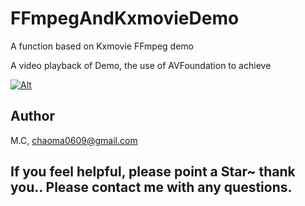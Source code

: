 # FFmpegAndKxmovieDemo
A function based on Kxmovie FFmpeg demo 

A video playback of Demo, the use of AVFoundation to achieve



[![Alt][screenshot1_thumb]][screenshot1]  

[screenshot1_thumb]: https://raw.github.com/agelessman/FFmpegAndKxmovieDemo/master/Screenshots/Movie.gif
[screenshot1]: https://raw.github.com/agelessman/FFmpegAndKxmovieDemo/master/Screenshots/Movie.gif





## Author

M.C, chaoma0609@gmail.com

## If you feel helpful, please point a Star~ thank you.. Please contact me with any questions.
